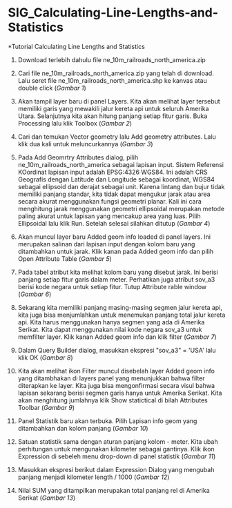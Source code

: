 # SIG_Calculating-Line-Lengths-and-Statistics

*Tutorial Calculating Line Lengths and Statistics

1. Download terlebih dahulu file ne_10m_railroads_north_america.zip

2. Cari file ne_10m_railroads_north_america.zip yang telah di download. Lalu seret file ne_10m_railroads_north_america.shp ke kanvas atau double click (*Gambar 1*)

3. Akan tampil layer baru di panel Layers. Kita akan melihat layer tersebut memiliki garis yang mewakili jalur kereta api untuk seluruh Amerika Utara. Selanjutnya kita akan hitung panjang setiap fitur garis. Buka Processing lalu klik Toolbox (*Gambar 2*)

4. Cari dan temukan Vector geometry lalu Add geometry attributes. Lalu klik dua kali untuk meluncurkannya (*Gambar 3*)

5. Pada Add Geomrtry Attributes dialog, pilih ne_10m_railroads_north_america sebagai lapisan input. Sistem Referensi KOordinat lapisan input adalah EPSG:4326 WGS84. Ini adalah CRS Geografis dengan Latitude dan Longitude sebagai koordinat, WGS84 sebagai ellipsoid dan derajat sebagai unit. Karena lintang dan bujur tidak memiliki panjang standar, kita tidak dapat mengukur jarak atau area secara akurat menggunakan fungsi geometri planar. Kali ini cara menghitung jarak menggunakan geometri ellipsoidal merupakan metode paling akurat untuk lapisan yang mencakup area yang luas. Pilih Ellipsoidal lalu klik Run. Setelah selesai silahkan ditutup (*Gambar 4*)

6. Akan muncul layer baru Added geom info loaded di panel layers. Ini merupakan salinan dari lapisan input dengan kolom baru yang ditambahkan untuk jarak. Klik kanan pada Added geom info dan pilih Open Attribute Table (*Gambar 5*)

7. Pada tabel atribut kita melihat kolom baru yang disebut jarak. Ini berisi panjang setiap fitur garis dalam meter. Perhatikan juga atribut sov_a3 berisi kode negara untuk setiap fitur. Tutup Attribute rable window (*Gambar 6*)

8. Sekarang kita memiliki panjang masing-masing segmen jalur kereta api, kita juga bisa menjumlahkan untuk menemukan panjang total jalur kereta api. Kita harus menggunakan hanya segmen yang ada di Amerika Serikat. Kita dapat menggunakan nilai kode negara sov_a3 untuk memfilter layer. Klik kanan Added geom info dan klik filter (*Gambar 7*)

9. Dalam Query Builder dialog, masukkan ekspresi "sov_a3" = 'USA' lalu klik OK (*Gambar 8*)

10. Kita akan melihat ikon Filter muncul disebelah layer Added geom info yang ditambhakan di layers panel yang menunjukkan bahwa filter diterapkan ke layer. Kita juga bisa mengonfirmasi secara visul bahwa lapisan sekarang berisi segmen garis hanya untuk Amerika Serikat. Kita akan menghitung jumlahnya klik Show statictical di bilah Attributes Toolbar (*Gambar 9*)

11. Panel Statistik baru akan terbuka. Pilih Lapisan info geom yang ditambahkan dan kolom panjang (*Gambar 10*)

12. Satuan statistik sama dengan aturan panjang kolom - meter. Kita ubah perhitungan untuk mengunakan kilometer sebagai gantinya. Klik ikon Expression di sebeleh menu drop-down di panel statistik (*Gambar 11*)

13. Masukkan ekspresi berikut dalam Expression Dialog yang mengubah panjang menjadi kilometer length / 1000 (*Gambar 12*)

14. Nilai SUM yang ditampilkan merupakan total panjang rel di Amerika Serikat (*Gambar 13*)
